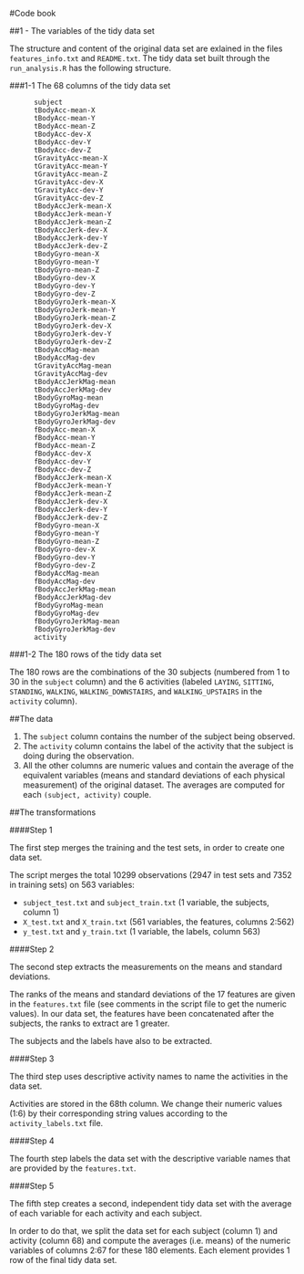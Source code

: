 #Code book

##1 - The variables of the tidy data set

The structure and content of the original data set are exlained in the files `features_info.txt` and `README.txt`.
The tidy data set built through the `run_analysis.R` has the following structure.

###1-1 The 68 columns of the tidy data set

          subject
          tBodyAcc-mean-X
          tBodyAcc-mean-Y
          tBodyAcc-mean-Z
          tBodyAcc-dev-X
          tBodyAcc-dev-Y
          tBodyAcc-dev-Z
          tGravityAcc-mean-X
          tGravityAcc-mean-Y
          tGravityAcc-mean-Z
          tGravityAcc-dev-X
          tGravityAcc-dev-Y
          tGravityAcc-dev-Z
          tBodyAccJerk-mean-X
          tBodyAccJerk-mean-Y
          tBodyAccJerk-mean-Z
          tBodyAccJerk-dev-X
          tBodyAccJerk-dev-Y
          tBodyAccJerk-dev-Z
          tBodyGyro-mean-X
          tBodyGyro-mean-Y
          tBodyGyro-mean-Z
          tBodyGyro-dev-X
          tBodyGyro-dev-Y
          tBodyGyro-dev-Z
          tBodyGyroJerk-mean-X
          tBodyGyroJerk-mean-Y
          tBodyGyroJerk-mean-Z
          tBodyGyroJerk-dev-X
          tBodyGyroJerk-dev-Y
          tBodyGyroJerk-dev-Z
          tBodyAccMag-mean
          tBodyAccMag-dev
          tGravityAccMag-mean
          tGravityAccMag-dev
          tBodyAccJerkMag-mean
          tBodyAccJerkMag-dev
          tBodyGyroMag-mean
          tBodyGyroMag-dev
          tBodyGyroJerkMag-mean
          tBodyGyroJerkMag-dev
          fBodyAcc-mean-X
          fBodyAcc-mean-Y
          fBodyAcc-mean-Z
          fBodyAcc-dev-X
          fBodyAcc-dev-Y
          fBodyAcc-dev-Z
          fBodyAccJerk-mean-X
          fBodyAccJerk-mean-Y
          fBodyAccJerk-mean-Z
          fBodyAccJerk-dev-X
          fBodyAccJerk-dev-Y
          fBodyAccJerk-dev-Z
          fBodyGyro-mean-X
          fBodyGyro-mean-Y
          fBodyGyro-mean-Z
          fBodyGyro-dev-X
          fBodyGyro-dev-Y
          fBodyGyro-dev-Z
          fBodyAccMag-mean
          fBodyAccMag-dev
          fBodyAccJerkMag-mean
          fBodyAccJerkMag-dev
          fBodyGyroMag-mean
          fBodyGyroMag-dev
          fBodyGyroJerkMag-mean
          fBodyGyroJerkMag-dev
          activity

###1-2 The 180 rows of the tidy data set

The 180 rows are the combinations of the 30 subjects (numbered from 1 to 30 in the `subject` column) and the 6 activities (labeled `LAYING`, `SITTING`, `STANDING`, `WALKING`, `WALKING_DOWNSTAIRS`, and `WALKING_UPSTAIRS` in the `activity` column).


##The data

1. The `subject` column contains the number of the subject being observed.
1. The `activity` column contains the label of the activity that the subject is doing during the observation.
1. All the other columns are numeric values and contain the average of the equivalent variables (means and standard deviations of each physical measurement) of the original dataset. The averages are computed for each `(subject, activity)` couple.


##The transformations  

####Step 1 

The first step merges the training and the test sets, in order to create one data set.

The script merges the total 10299 observations (2947 in test sets and 7352 in training sets) on 563 variables:
  - `subject_test.txt` and `subject_train.txt` (1 variable, the subjects, column 1)
  - `X_test.txt` and `X_train.txt` (561 variables, the features, columns 2:562)
  - `y_test.txt` and `y_train.txt` (1 variable, the labels, column 563)
  
####Step 2

The second step extracts the measurements on the means and standard deviations.

The ranks of the means and standard deviations of the 17 features are given in the `features.txt` file (see comments in the script file to get the numeric values). In our data set, the features have been concatenated after the subjects, the ranks to extract are 1 greater.

The subjects and the labels have also to be extracted.

####Step 3        

The third step uses descriptive activity names to name the activities in the data set. 

Activities are stored in the 68th column. We change their numeric values (1:6) by their corresponding string values according to the `activity_labels.txt` file.

####Step 4

The fourth step labels the data set with the descriptive variable names that are provided by the `features.txt`.

####Step 5

The fifth step creates a second, independent tidy data set with the average of each variable for each activity and each subject.

In order to do that, we split the data set for each subject (column 1) and activity (column 68) and compute the averages (i.e. means) of the numeric variables of columns 2:67 for these 180 elements. Each element provides 1 row of the final tidy data set.


